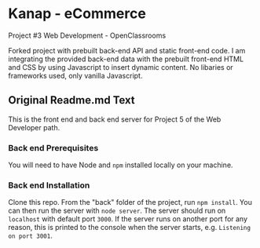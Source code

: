 # Kanap - eCommerce #
Project #3 Web Development - OpenClassrooms

Forked project with prebuilt back-end API and static front-end code. I am integrating the provided back-end data with the prebuilt front-end HTML and CSS by using Javascript to insert dynamic content. No libaries or frameworks used, only vanilla Javascript.


## Original Readme.md Text ##

This is the front end and back end server for Project 5 of the Web Developer path.

### Back end Prerequisites ###

You will need to have Node and `npm` installed locally on your machine.

### Back end Installation ###

Clone this repo. From the "back" folder of the project, run `npm install`. You 
can then run the server with `node server`. 
The server should run on `localhost` with default port `3000`. If the
server runs on another port for any reason, this is printed to the
console when the server starts, e.g. `Listening on port 3001`.
